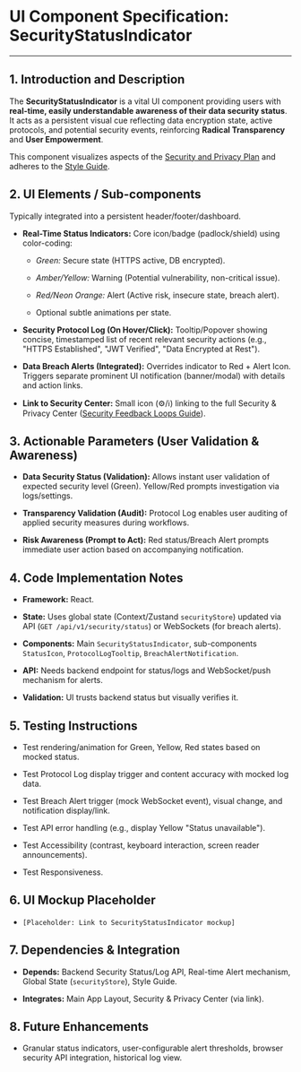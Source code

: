 # UI Component Specification: SecurityStatusIndicator

---

## 1. Introduction and Description

The **SecurityStatusIndicator** is a vital UI component providing users with **real-time, easily understandable
awareness of their data security status**. It acts as a persistent visual cue reflecting data encryption state, active
protocols, and potential security events, reinforcing **Radical Transparency** and **User Empowerment**.

This component visualizes aspects of the [Security and Privacy
Plan](../../architecture/security/security_and_privacy_plan.md) and adheres to the [Style
Guide](../../architecture/design/style_guide.md).

## 2. UI Elements / Sub-components

Typically integrated into a persistent header/footer/dashboard.

* **Real-Time Status Indicators:** Core icon/badge (padlock/shield) using color-coding:

  * *Green:* Secure state (HTTPS active, DB encrypted).

  * *Amber/Yellow:* Warning (Potential vulnerability, non-critical issue).

  * *Red/Neon Orange:* Alert (Active risk, insecure state, breach alert).

  * Optional subtle animations per state.

* **Security Protocol Log (On Hover/Click):** Tooltip/Popover showing concise, timestamped list of recent relevant security actions (e.g., "HTTPS Established", "JWT Verified", "Data Encrypted at Rest").

* **Data Breach Alerts (Integrated):** Overrides indicator to Red + Alert Icon. Triggers separate prominent UI notification (banner/modal) with details and action links.

* **Link to Security Center:** Small icon (⚙️/ℹ️) linking to the full Security & Privacy Center ([Security Feedback Loops Guide](../../guides/developer_guides/Security_Feedback_Loops.md)).

## 3. Actionable Parameters (User Validation & Awareness)

* **Data Security Status (Validation):** Allows instant user validation of expected security level (Green). Yellow/Red prompts investigation via logs/settings.

* **Transparency Validation (Audit):** Protocol Log enables user auditing of applied security measures during workflows.

* **Risk Awareness (Prompt to Act):** Red status/Breach Alert prompts immediate user action based on accompanying notification.

## 4. Code Implementation Notes

* **Framework:** React.

* **State:** Uses global state (Context/Zustand `securityStore`) updated via API (`GET /api/v1/security/status`) or WebSockets (for breach alerts).

* **Components:** Main `SecurityStatusIndicator`, sub-components `StatusIcon`, `ProtocolLogTooltip`, `BreachAlertNotification`.

* **API:** Needs backend endpoint for status/logs and WebSocket/push mechanism for alerts.

* **Validation:** UI trusts backend status but visually verifies it.

## 5. Testing Instructions

* Test rendering/animation for Green, Yellow, Red states based on mocked status.

* Test Protocol Log display trigger and content accuracy with mocked log data.

* Test Breach Alert trigger (mock WebSocket event), visual change, and notification display/link.

* Test API error handling (e.g., display Yellow "Status unavailable").

* Test Accessibility (contrast, keyboard interaction, screen reader announcements).

* Test Responsiveness.

## 6. UI Mockup Placeholder

* `[Placeholder: Link to SecurityStatusIndicator mockup]`

## 7. Dependencies & Integration

* **Depends:** Backend Security Status/Log API, Real-time Alert mechanism, Global State (`securityStore`), Style Guide.

* **Integrates:** Main App Layout, Security & Privacy Center (via link).

## 8. Future Enhancements

* Granular status indicators, user-configurable alert thresholds, browser security API integration, historical log view.
